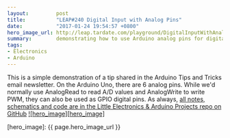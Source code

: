 ```yaml
---
layout:         post
title:          "LEAP#240 Digital Input with Analog Pins"
date:           "2017-01-24 19:54:57 +0800"
hero_image_url: http://leap.tardate.com/playground/DigitalInputWithAnalogPins/assets/DigitalInputWithAnalogPins_build.jpg
summary:        demonstrating how to use Arduino analog pins for digital input and output
tags:
- Electronics
- Arduino
---
```


This is a simple demonstration of a tip shared in the Arduino Tips and Tricks email newsletter.
On the Arduino Uno, there are 6 analog pins. While we'd normally use AnalogRead to read A/D values and
AnalogWrite to write PWM, they can also be used as GPIO digital pins.
As always, [all notes, schematics and code are in the Little Electronics & Arduino Projects repo on GitHub][project]
[![hero_image][hero_image]][project]

[leap]: http://leap.tardate.com
[project]: https://github.com/tardate/LittleArduinoProjects/blob/master/playground/DigitalInputWithAnalogPins
[hero_image]: {{ page.hero_image_url }}
